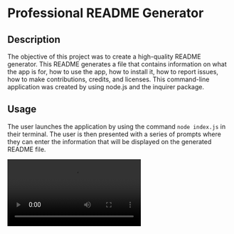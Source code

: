 # Professional README Generator

## Description

The objective of this project was to create a high-quality README generator. This README generates a file that contains information on what the app is for, how to use the app, how to install it, how to report issues, how to make contributions, credits, and licenses. This command-line application was created by using node.js and the inquirer package. 

## Usage

The user launches the application by using the command `node index.js` in their terminal. The user is then presented with a series of prompts where they can enter the information that will be displayed on the generated README file.

![Video Tutorial](./assets/README-Generator-Tutorial.mov)
